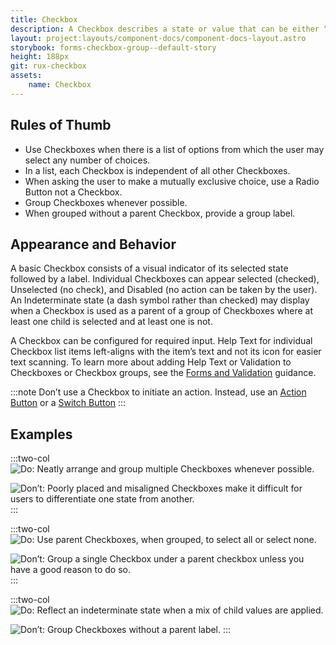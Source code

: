 ```yaml
---
title: Checkbox
description: A Checkbox describes a state or value that can be either “On" or "Off.” Checkboxes are not mutually exclusive. More than one Checkbox may be checked at the same time.
layout: project:layouts/component-docs/component-docs-layout.astro
storybook: forms-checkbox-group--default-story
height: 188px
git: rux-checkbox
assets:
    name: Checkbox
---
```


<!-- A Checkbox describes a state or value that can be either “On" or "Off.” Checkboxes are not mutually exclusive. More than one Checkbox may be checked at the same time. -->

## Rules of Thumb

- Use Checkboxes when there is a list of options from which the user may select any number of choices.
- In a list, each Checkbox is independent of all other Checkboxes.
- When asking the user to make a mutually exclusive choice, use a Radio Button not a Checkbox.
- Group Checkboxes whenever possible.
- When grouped without a parent Checkbox, provide a group label.

## Appearance and Behavior

A basic Checkbox consists of a visual indicator of its selected state followed by a label. Individual Checkboxes can appear selected (checked), Unselected (no check), and Disabled (no action can be taken by the user). An Indeterminate state (a dash symbol rather than checked) may display when a Checkbox is used as a parent of a group of Checkboxes where at least one child is selected and at least one is not.

A Checkbox can be configured for required input. Help Text for individual Checkbox list items left-aligns with the item’s text and not its icon for easier text scanning. To learn more about adding Help Text or Validation to Checkboxes or Checkbox groups, see the [Forms and Validation](/patterns/forms-and-validation) guidance.

:::note
Don’t use a Checkbox to initiate an action. Instead, use an [Action Button](/components/button) or a [Switch Button](/components/switch)
:::

## Examples

:::two-col
![Do: Neatly arrange and group multiple Checkboxes whenever possible.](/img/components/checkbox-do-1.png "Do: Neatly arrange and group multiple Checkboxes whenever possible.")

![Don’t: Poorly placed and misaligned Checkboxes make it difficult for users to differentiate one state from another.](/img/components/checkbox-dont-1.png "Don’t: Poorly placed and misaligned Checkboxes make it difficult for users to differentiate one state from another.")
:::

:::two-col
![Do: Use parent Checkboxes, when grouped, to select all or select none.](/img/components/checkbox-do-2.png "Do: Use parent Checkboxes, when grouped, to select all or select none.")

![Don’t: Group a single Checkbox under a parent checkbox unless you have a good reason to do so.](/img/components/checkbox-dont-2.png "Group a single Checkbox under a parent Checkbox unless you have a good reason to do so.")
:::

:::two-col
![Do: Reflect an indeterminate state when a mix of child values are applied.](/img/components/checkbox-do-3.png "Do: Reflect an indeterminate state when a mix of child values are applied.")

![Don’t: Group Checkboxes without a parent label.](/img/components/checkbox-dont-3.png "Don’t: Group Checkboxes without a parent label.")
:::
